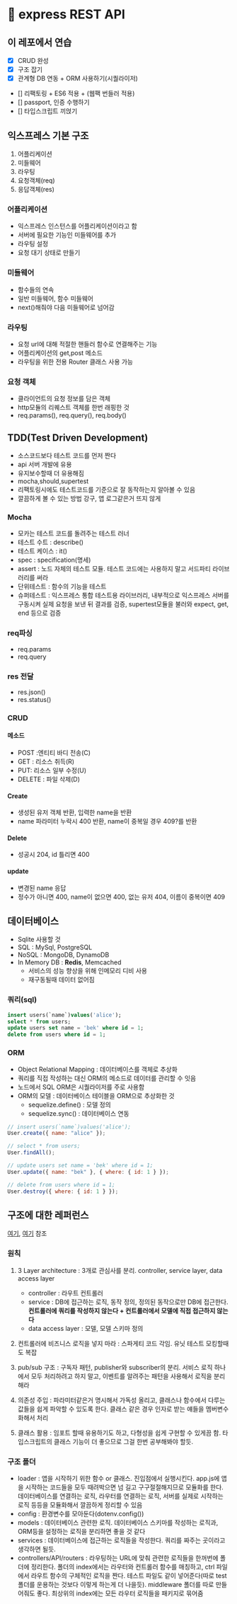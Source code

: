 # 🚅 express REST API

## 이 레포에서 연습

- [x] CRUD 완성
- [x] 구조 잡기
- [x] 관계형 DB 연동 + ORM 사용하기(시퀄라이저)
- [] 리팩토링 + ES6 적용 + (웹팩 번들러 적용)
- [] passport, 인증 수행하기
- [] 타입스크립트 끼얹기

## 익스프레스 기본 구조

1. 어플리케이션
2. 미들웨어
3. 라우팅
4. 요청객체(req)
5. 응답객체(res)

### 어플리케이션

- 익스프레스 인스턴스를 어플리케이션이라고 함
- 서버에 필요한 기능인 미들웨어를 추가
- 라우팅 설정
- 요청 대기 상태로 만들기

### 미들웨어

- 함수들의 연속
- 일반 미들웨어, 함수 미들웨어
- next()해줘야 다음 미들웨어로 넘어감

### 라우팅

- 요청 url에 대해 적절한 핸들러 함수로 연결해주는 기능
- 어플리케이션의 get,post 메소드
- 라우팅을 위한 전용 Router 클래스 사용 가능

### 요청 객체

- 클라이언트의 요청 정보를 담은 객체
- http모듈의 리퀘스트 객체를 한번 래핑한 것
- req.params(), req.query(), req.body()

## TDD(Test Driven Development)

- 소스코드보다 테스트 코드를 먼저 짠다
- api 서버 개발에 유용
- 유지보수할때 더 유용해짐
- mocha,should,supertest
- 리팩토링시에도 테스트코드를 기준으로 잘 동작하는지 알아볼 수 있음
- 깔끔하게 볼 수 있는 방법 강구, 앱 로그같은거 뜨지 않게

### Mocha

- 모카는 테스트 코드를 돌려주는 테스트 러너
- 테스트 수트 : describe()
- 테스트 케이스 : it()
- spec : specification(명세)
- assert : 노드 자체의 테스트 모듈. 테스트 코드에는 사용하지 말고 서드파티 라이브러리를 써라
- 단위테스트 : 함수의 기능을 테스트
- 슈퍼테스트 : 익스프레스 통합 테스트용 라이브러리, 내부적으로 익스프레스 서버를 구동시켜 실제 요청을 보낸 뒤 결과를 검증, supertest모듈을 불러와 expect, get, end 등으로 검증

### req파싱

- req.params
- req.query

### res 전달

- res.json()
- res.status()

### CRUD

#### 메소드

- POST :엔티티 바디 전송(C)
- GET : 리소스 취득(R)
- PUT: 리소스 일부 수정(U)
- DELETE : 파일 삭제(D)

#### Create

- 생성된 유저 객체 반환, 입력한 name을 반환
- name 파라미터 누락시 400 반환, name이 중복일 경우 409?를 반환

#### Delete

- 성공시 204, id 틀리면 400

#### update

- 변경된 name 응답
- 정수가 아니면 400, name이 없으면 400, 없는 유저 404, 이름이 중복이면 409

## 데이터베이스

- Sqlite 사용할 것
- SQL : MySql, PostgreSQL
- NoSQL : MongoDB, DynamoDB
- In Memory DB : **Redis**, Memcached
  - 서비스의 성능 향상을 위해 인메모리 디비 사용
  - 재구동될때 데이터 없어짐

### 쿼리(sql)

```sql
insert users(`name`)values('alice');
select * from users;
update users set name = 'bek' where id = 1;
delete from users where id = 1;
```

### ORM

- Object Relational Mapping : 데이터베이스를 객체로 추상화
- 쿼리를 직접 작성하는 대신 ORM의 메소드로 데이터를 관리할 수 잇음
- 노드에서 SQL ORM은 시퀄라이저를 주로 사용함
- ORM의 모델 : 데이터베이스 테이블을 ORM으로 추상화한 것
  - sequelize.define() : 모델 정의
  - sequelize.sync() : 데이터베이스 연동

```js
// insert users(`name`)values('alice');
User.create({ name: "alice" });

// select * from users;
User.findAll();

// update users set name = 'bek' where id = 1;
User.update({ name: "bek" }, { where: { id: 1 } });

// delete from users where id = 1;
User.destroy({ where: { id: 1 } });
```

## 구조에 대한 레퍼런스

[여기](https://dev.to/santypk4/bulletproof-node-js-project-architecture-4epf), [여기](http://jeonghwan-kim.github.io/express-js-1-%EC%84%A4%EC%B9%98%EC%99%80-%EA%B5%AC%EC%A1%B0/) 참조

### 원칙

1. 3 Layer architecture : 3개로 관심사를 분리. controller, service layer, data access layer

   - controller : 라우트 컨트롤러
   - service : DB에 접근하는 로직, 동작 정의, 정의된 동작으로만 DB에 접근한다. **컨트롤러에 쿼리를 작성하지 않는다 + 컨트롤러에서 모델에 직접 접근하지 않는다**
   - data access layer : 모델, 모델 스키마 정의

2. 컨트롤러에 비즈니스 로직을 넣지 마라 : 스파게티 코드 각임. 유닛 테스트 모킹할때도 복잡

3. pub/sub 구조 : 구독자 패턴, publisher와 subscriber의 분리. 서비스 로직 하나에서 모두 처리하려고 하지 말고, 이벤트를 알려주는 패턴을 사용해서 로직을 분리해라

4. 의존성 주입 : 파라미터같은거 명시해서 가독성 올리고, 클래스나 함수에서 다루는 값들을 쉽게 파악할 수 있도록 한다. 클래스 같은 경우 인자로 받는 얘들을 멤버변수화해서 처리

5. 클래스 활용 : 임포트 할때 유용하기도 하고, 다형성을 쉽게 구현할 수 있게끔 함. 타입스크립트의 클래스 기능이 더 좋으므로 그걸 한번 공부해봐야 할듯.

### 구조 폴더

- loader : 앱을 시작하기 위한 함수 or 클래스. 진입점에서 실행시킨다. app.js에 앱을 시작하는 코드들을 모두 때려박으면 넘 길고 구구절절해지므로 모듈화를 한다. 데이터베이스를 연결하는 로직, 라우터를 연결하는 로직, 서버를 실제로 시작하는 로직 등등을 모듈화해서 깔끔하게 정리할 수 있음
- config : 환경변수를 모아둔다(dotenv.config())
- models : 데이터베이스 관련한 로직. 데이터베이스 스키마를 작성하는 로직과, ORM등을 설정하는 로직을 분리하면 좋을 것 같다
- services : 데이터베이스에 접근하는 로직들을 작성한다. 쿼리를 짜주는 곳이라고 생각하면 될듯.
- controllers/API/routers : 라우팅하는 URL에 맞춰 관련한 로직들을 한꺼번에 폴더에 정리한다. 폴더의 index에서는 라우터와 컨트롤러 함수를 매칭하고, ctrl 파일에서 라우트 함수의 구체적인 로직을 짠다. 테스트 파일도 같이 넣어준다(따로 test 폴더를 운용하는 것보다 이렇게 하는게 더 나을듯). middleware 폴더를 따로 만들어줘도 좋다. 최상위의 index에는 모든 라우터 로직들을 패키지로 묶어줌
